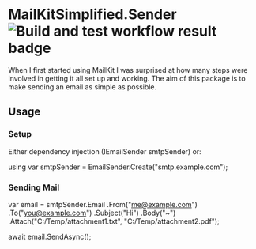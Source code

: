 # MailKitSimplified.Sender ![Build and test workflow result badge](https://github.com/danzuep/MailKitSimplified.Sender/workflows/Pipeline/badge.svg)

When I first started using MailKit I was surprised at how many steps were involved in getting it all set up and working. The aim of this package is to make sending an email as simple as possible.

## Usage

### Setup

Either dependency injection (IEmailSender smtpSender) or:

using var smtpSender = EmailSender.Create("smtp.example.com");

### Sending Mail

var email = smtpSender.Email
    .From("me@example.com")
    .To("you@example.com")
    .Subject("Hi")
    .Body("~")
    .Attach("C:/Temp/attachment1.txt", "C:/Temp/attachment2.pdf");

await email.SendAsync();

